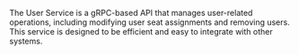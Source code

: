 The User Service is a gRPC-based API that manages user-related operations, including modifying user seat assignments and removing users. This service is designed to be efficient and easy to integrate with other systems.